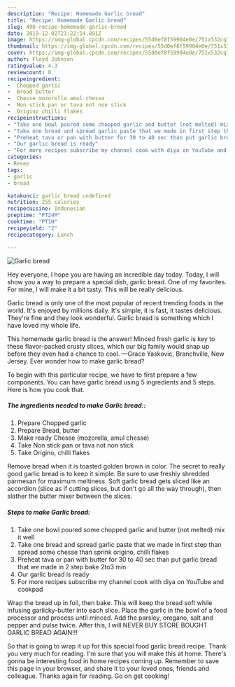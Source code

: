 ```yaml
---
description: "Recipe: Homemade Garlic bread"
title: "Recipe: Homemade Garlic bread"
slug: 498-recipe-homemade-garlic-bread
date: 2019-12-02T21:22:14.891Z
image: https://img-global.cpcdn.com/recipes/55d0ef8f59904e0e/751x532cq70/garlic-bread-recipe-main-photo.jpg
thumbnail: https://img-global.cpcdn.com/recipes/55d0ef8f59904e0e/751x532cq70/garlic-bread-recipe-main-photo.jpg
cover: https://img-global.cpcdn.com/recipes/55d0ef8f59904e0e/751x532cq70/garlic-bread-recipe-main-photo.jpg
author: Floyd Johnson
ratingvalue: 4.3
reviewcount: 8
recipeingredient:
-  Chopped garlic
-  Bread butter
-  Chesse mozorella amul chesse
-  Non stick pan or tava not non stick
-  Origino chilli flakes
recipeinstructions:
- "Take one bowl poured some chopped garlic and butter (not melted) mix it well"
- "Take one bread and spread garlic paste that we made in first step than spread some chesse than sprink origino, chilli flakes"
- "Preheat tava or pan with butter for 30 to 40 sec than put garlic bread that we made in 2 step bake 2to3 min"
- "Our garlic bread is ready"
- "For more recipes subscribe my channel cook with diya on YouTube and cookpad"
categories:
- Resep
tags:
- garlic
- bread

katakunci: garlic bread undefined
nutrition: 255 calories
recipecuisine: Indonesian
preptime: "PT24M"
cooktime: "PT1H"
recipeyield: "2"
recipecategory: Lunch

---
```



![Garlic bread](https://img-global.cpcdn.com/recipes/55d0ef8f59904e0e/751x532cq70/garlic-bread-recipe-main-photo.jpg)

Hey everyone, I hope you are having an incredible day today. Today, I will show you a way to prepare a special dish, garlic bread. One of my favorites. For mine, I will make it a bit tasty. This will be really delicious.

Garlic bread is only one of the most popular of recent trending foods in the world. It's enjoyed by millions daily. It's simple, it is fast, it tastes delicious. They're fine and they look wonderful. Garlic bread is something which I have loved my whole life.

This homemade garlic bread is the answer! Minced fresh garlic is key to these flavor-packed crusty slices, which our big family would snap up before they even had a chance to cool. —Grace Yaskovic, Branchville, New Jersey. Ever wonder how to make garlic bread?


To begin with this particular recipe, we have to first prepare a few components. You can have garlic bread using 5 ingredients and 5 steps. Here is how you cook that.

##### The ingredients needed to make Garlic bread::

1. Prepare  Chopped garlic
1. Prepare  Bread, butter
1. Make ready  Chesse (mozorella, amul chesse)
1. Take  Non stick pan or tava not non stick
1. Take  Origino, chilli flakes


Remove bread when it is toasted golden brown in color. The secret to really good garlic bread is to keep it simple. Be sure to use freshly shredded parmesan for maximum meltiness. Soft garlic bread gets sliced like an accordion (slice as if cutting slices, but don&#39;t go all the way through), then slather the butter mixer between the slices. 

##### Steps to make Garlic bread:

1. Take one bowl poured some chopped garlic and butter (not melted) mix it well
1. Take one bread and spread garlic paste that we made in first step than spread some chesse than sprink origino, chilli flakes
1. Preheat tava or pan with butter for 30 to 40 sec than put garlic bread that we made in 2 step bake 2to3 min
1. Our garlic bread is ready
1. For more recipes subscribe my channel cook with diya on YouTube and cookpad


Wrap the bread up in foil, then bake. This will keep the bread soft while infusing garlicky-butter into each slice. Place the garlic in the bowl of a food processor and process until minced. Add the parsley, oregano, salt and pepper and pulse twice. After this, I will NEVER BUY STORE BOUGHT GARLIC BREAD AGAIN!!! 

So that is going to wrap it up for this special food garlic bread recipe. Thank you very much for reading. I'm sure that you will make this at home. There's gonna be interesting food in home recipes coming up. Remember to save this page in your browser, and share it to your loved ones, friends and colleague. Thanks again for reading. Go on get cooking!
